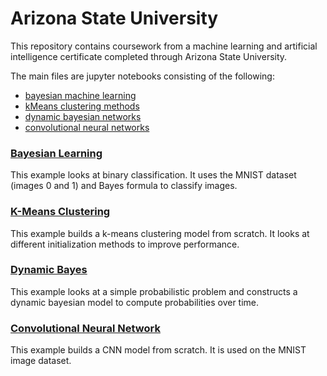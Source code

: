 # Arizona State University

This repository contains coursework from a machine learning and artificial intelligence certificate completed through Arizona State University.

The main files are jupyter notebooks consisting of the following:
- [bayesian machine learning](#Bayesian-Learning)
- [kMeans clustering methods](#K-Means-Clustering)
- [dynamic bayesian networks](#Dynamic-Bayes)
- [convolutional neural networks](#Convolutional-Neural-Network)

### [Bayesian Learning](https://github.com/Joshua-Robison/ASU/blob/main/src/bayes_model.ipynb)
This example looks at binary classification. It uses the MNIST dataset (images 0 and 1) and Bayes formula to classify images.

### [K-Means Clustering](https://github.com/Joshua-Robison/ASU/blob/main/src/clustering_model.ipynb)
This example builds a k-means clustering model from scratch. It looks at different initialization methods to improve performance.

### [Dynamic Bayes](https://github.com/Joshua-Robison/ASU/blob/main/src/dynamic_bayes_network.ipynb)
This example looks at a simple probabilistic problem and constructs a dynamic bayesian model to compute probabilities over time.

### [Convolutional Neural Network](https://github.com/Joshua-Robison/ASU/blob/main/src/cnn_model.ipynb)
This example builds a CNN model from scratch. It is used on the MNIST image dataset.
